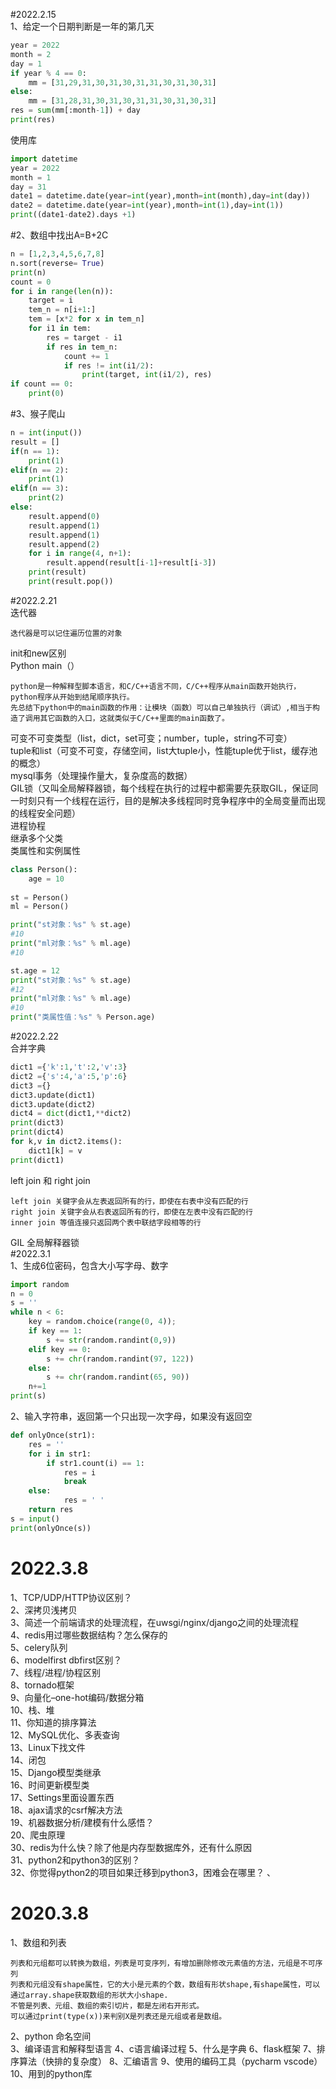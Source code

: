 #2022.2.15  
1、给定一个日期判断是一年的第几天  
```python
year = 2022
month = 2
day = 1
if year % 4 == 0:
    mm = [31,29,31,30,31,30,31,31,30,31,30,31]
else:
    mm = [31,28,31,30,31,30,31,31,30,31,30,31]
res = sum(mm[:month-1]) + day
print(res)
```
使用库  
```python
import datetime
year = 2022
month = 1
day = 31
date1 = datetime.date(year=int(year),month=int(month),day=int(day))
date2 = datetime.date(year=int(year),month=int(1),day=int(1))
print((date1-date2).days +1)  
```
#2、数组中找出A=B+2C  
```python
n = [1,2,3,4,5,6,7,8]
n.sort(reverse= True)
print(n)
count = 0
for i in range(len(n)):
    target = i
    tem_n = n[i+1:]
    tem = [x*2 for x in tem_n]
    for i1 in tem:
        res = target - i1
        if res in tem_n:
            count += 1
            if res != int(i1/2):
                print(target, int(i1/2), res)
if count == 0:
    print(0)  
``` 
#3、猴子爬山  
```python
n = int(input())
result = []
if(n == 1):
    print(1)
elif(n == 2):
    print(1)
elif(n == 3):
    print(2)
else:
    result.append(0)
    result.append(1)
    result.append(1)
    result.append(2)
    for i in range(4, n+1):
        result.append(result[i-1]+result[i-3])
    print(result)
    print(result.pop())
```
#2022.2.21  
迭代器  
```text
迭代器是可以记住遍历位置的对象
```
init和new区别   
Python main（）  
```text
python是一种解释型脚本语言，和C/C++语言不同，C/C++程序从main函数开始执行，python程序从开始到结尾顺序执行。
先总结下python中的main函数的作用：让模块（函数）可以自己单独执行（调试）,相当于构造了调用其它函数的入口，这就类似于C/C++里面的main函数了。
```
可变不可变类型（list，dict，set可变；number，tuple，string不可变）  
tuple和list（可变不可变，存储空间，list大tuple小，性能tuple优于list，缓存池的概念）  
mysql事务（处理操作量大，复杂度高的数据）  
GIL锁（又叫全局解释器锁，每个线程在执行的过程中都需要先获取GIL，保证同一时刻只有一个线程在运行，目的是解决多线程同时竞争程序中的全局变量而出现的线程安全问题）  
进程协程  
继承多个父类  
类属性和实例属性  
```python
class Person():
    age = 10
    
st = Person()  
ml = Person()

print("st对象：%s" % st.age)  
#10
print("ml对象：%s" % ml.age)
#10

st.age = 12 
print("st对象：%s" % st.age)
#12
print("ml对象：%s" % ml.age) 
#10
print("类属性值：%s" % Person.age)  
```
#2022.2.22  
合并字典  
```python
dict1 ={'k':1,'t':2,'v':3}
dict2 ={'s':4,'a':5,'p':6}
dict3 ={}
dict3.update(dict1)
dict3.update(dict2)
dict4 = dict(dict1,**dict2)
print(dict3)
print(dict4)
for k,v in dict2.items():
    dict1[k] = v
print(dict1)

```
left join 和 right join  
```text
left join 关键字会从左表返回所有的行，即使在右表中没有匹配的行
right join 关键字会从右表返回所有的行，即使在左表中没有匹配的行
inner join 等值连接只返回两个表中联结字段相等的行
```
GIL 全局解释器锁  
#2022.3.1  
1、生成6位密码，包含大小写字母、数字  
```python
import random
n = 0
s = ''
while n < 6:
    key = random.choice(range(0, 4));
    if key == 1:
        s += str(random.randint(0,9))
    elif key == 0:
        s += chr(random.randint(97, 122))
    else:
        s += chr(random.randint(65, 90))
    n+=1
print(s)
```
2、输入字符串，返回第一个只出现一次字母，如果没有返回空  
```python
def onlyOnce(str1):
    res = ''
    for i in str1:
        if str1.count(i) == 1:
            res = i
            break
    else:
            res = ' '
    return res
s = input()
print(onlyOnce(s))
```
# 2022.3.8
1、TCP/UDP/HTTP协议区别？  
2、深拷贝浅拷贝  
3、简述一个前端请求的处理流程，在uwsgi/nginx/django之间的处理流程  
4、redis用过哪些数据结构？怎么保存的  
5、celery队列  
6、modelfirst dbfirst区别？  
7、线程/进程/协程区别  
8、tornado框架  
9、向量化–one-hot编码/数据分箱  
10、栈、堆  
11、你知道的排序算法  
12、MySQL优化、多表查询  
13、Linux下找文件  
14、闭包  
15、Django模型类继承  
16、时间更新模型类  
17、Settings里面设置东西  
18、ajax请求的csrf解决方法  
19、机器数据分析/建模有什么感悟？  
20、爬虫原理  
30、redis为什么快？除了他是内存型数据库外，还有什么原因  
31、python2和python3的区别？  
32、你觉得python2的项目如果迁移到python3，困难会在哪里？  、
# 2020.3.8
1、数组和列表  
```text
列表和元组都可以转换为数组，列表是可变序列，有增加删除修改元素值的方法，元组是不可序列
列表和元组没有shape属性，它的大小是元素的个数，数组有形状shape,有shape属性，可以通过array.shape获取数组的形状大小shape.
不管是列表、元组、数组的索引切片，都是左闭右开形式。
可以通过print(type(x))来判别X是列表还是元组或者是数组。
```
2、python 命名空间  
3、编译语言和解释型语言
4、c语言编译过程
5、什么是字典
6、flask框架
7、排序算法（快排的复杂度）
8、汇编语言
9、使用的编码工具（pycharm vscode）
10、用到的python库
